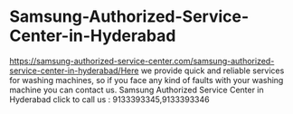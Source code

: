 # Samsung-Authorized-Service-Center-in-Hyderabad
https://samsung-authorized-service-center.com/samsung-authorized-service-center-in-hyderabad/Here we provide quick and reliable services for washing machines, so if you face any kind of faults with your washing machine you can contact us. Samsung Authorized Service Center in Hyderabad  click to call us : 9133393345,9133393346   
